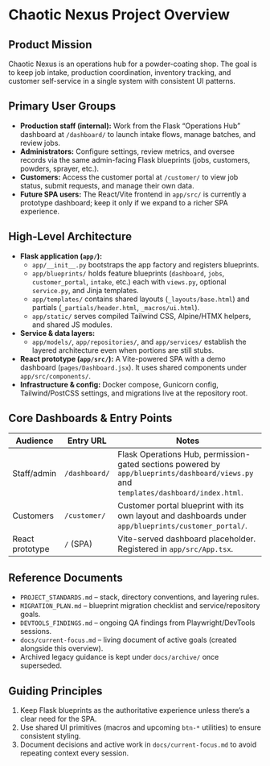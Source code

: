 # Chaotic Nexus Project Overview

## Product Mission

Chaotic Nexus is an operations hub for a powder-coating shop. The goal is to keep job intake, production coordination, inventory tracking, and customer self-service in a single system with consistent UI patterns.

## Primary User Groups

- **Production staff (internal):** Work from the Flask “Operations Hub” dashboard at `/dashboard/` to launch intake flows, manage batches, and review jobs.
- **Administrators:** Configure settings, review metrics, and oversee records via the same admin-facing Flask blueprints (jobs, customers, powders, sprayer, etc.).
- **Customers:** Access the customer portal at `/customer/` to view job status, submit requests, and manage their own data.
- **Future SPA users:** The React/Vite frontend in `app/src/` is currently a prototype dashboard; keep it only if we expand to a richer SPA experience.

## High-Level Architecture

- **Flask application (`app/`):**
  - `app/__init__.py` bootstraps the app factory and registers blueprints.
  - `app/blueprints/` holds feature blueprints (`dashboard`, `jobs`, `customer_portal`, `intake`, etc.) each with `views.py`, optional `service.py`, and Jinja templates.
  - `app/templates/` contains shared layouts (`_layouts/base.html`) and partials (`_partials/header.html`, `_macros/ui.html`).
  - `app/static/` serves compiled Tailwind CSS, Alpine/HTMX helpers, and shared JS modules.
- **Service & data layers:**
  - `app/models/`, `app/repositories/`, and `app/services/` establish the layered architecture even when portions are still stubs.
- **React prototype (`app/src/`):** A Vite-powered SPA with a demo dashboard (`pages/Dashboard.jsx`). It uses shared components under `app/src/components/`.
- **Infrastructure & config:** Docker compose, Gunicorn config, Tailwind/PostCSS settings, and migrations live at the repository root.

## Core Dashboards & Entry Points

| Audience | Entry URL | Notes |
| --- | --- | --- |
| Staff/admin | `/dashboard/` | Flask Operations Hub, permission-gated sections powered by `app/blueprints/dashboard/views.py` and `templates/dashboard/index.html`. |
| Customers | `/customer/` | Customer portal blueprint with its own layout and dashboards under `app/blueprints/customer_portal/`. |
| React prototype | `/` (SPA) | Vite-served dashboard placeholder. Registered in `app/src/App.tsx`. |

## Reference Documents

- `PROJECT_STANDARDS.md` – stack, directory conventions, and layering rules.
- `MIGRATION_PLAN.md` – blueprint migration checklist and service/repository goals.
- `DEVTOOLS_FINDINGS.md` – ongoing QA findings from Playwright/DevTools sessions.
- `docs/current-focus.md` – living document of active goals (created alongside this overview).
- Archived legacy guidance is kept under `docs/archive/` once superseded.

## Guiding Principles

1. Keep Flask blueprints as the authoritative experience unless there’s a clear need for the SPA.
2. Use shared UI primitives (macros and upcoming `btn-*` utilities) to ensure consistent styling.
3. Document decisions and active work in `docs/current-focus.md` to avoid repeating context every session.

